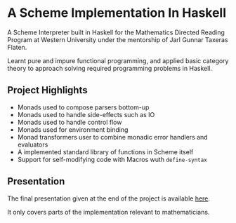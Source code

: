 # A Scheme Implementation In Haskell


A Scheme Interpreter built in Haskell for the Mathematics Directed Reading Program at Western University under the mentorship of Jarl Gunnar Taxeras Flaten.

Learnt pure and impure functional programming, and applied basic category theory to approach solving required programming problems in Haskell.

## Project Highlights

- Monads used to compose parsers bottom-up
- Monads used to handle side-effects such as IO
- Monads used to handle control flow 
- Monads used for environment binding
- Monad transformers user to combine monadic error handlers and evaluators
- A implemented standard library of functions in Scheme itself
- Support for self-modifying code with Macros wuth `define-syntax`


## Presentation

The final presentation given at the end of the project is available [here](https://docs.google.com/presentation/d/1x-kyG7-GZ0b0D9b5gAK4EcWrnG6GSMASsW_8l7_bqrA/edit#slide=id.gcee42cd350_0_100).

It only covers parts of the implementation relevant to mathematicians. 
